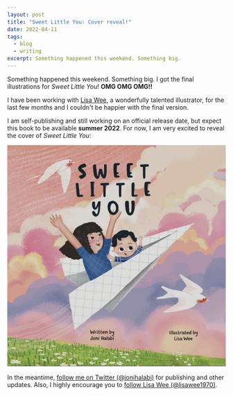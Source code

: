 ```yaml
---
layout: post
title: "Sweet Little You: Cover reveal!"
date: 2022-04-11
tags:
  - blog
  - writing
excerpt: Something happened this weekend. Something big.
---
```


Something happened this weekend. Something big. I got the final illustrations for _Sweet Little You_! **OMG OMG OMG!!**

I have been working with [Lisa Wee](https://www.lisawee12.com/), a wonderfully talented illustrator, for the last few months and I couldn't be happier with the final version.

I am self-publishing and still working on an official release date, but expect this book to be available **summer 2022**. For now, I am very excited to reveal the cover of _Sweet Little You_:

![Book cover of Sweet Little You featuring a mom and baby flying in a paper airplane](/assets/images/sweet-little-you-cover.jpg)

In the meantime, [follow me on Twitter (@jonihalabi)](https://twitter.com/jonihalabi) for publishing and other updates. Also, I highly encourage you to [follow Lisa Wee (@lisawee1970)](https://twitter.com/lisawee1970).
